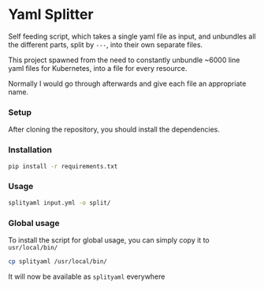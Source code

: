 # Yaml Splitter

Self feeding script, which takes a single yaml file as input, and unbundles all the different parts, split by `---`, into their own separate files.

This project spawned from the need to constantly unbundle ~6000 line yaml files for Kubernetes, into a file for every resource.

Normally I would go through afterwards and give each file an appropriate name.

### Setup

After cloning the repository, you should install the dependencies. 

### Installation

```bash
pip install -r requirements.txt
```

### Usage

```bash
splityaml input.yml -o split/
```

### Global usage

To install the script for global usage, you can simply copy it to `usr/local/bin/`

```bash
cp splityaml /usr/local/bin/
```

It will now be available as `splityaml` everywhere